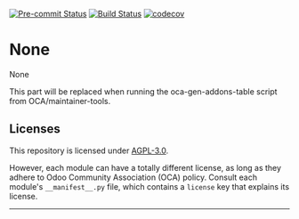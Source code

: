 
<!-- /!\ Non OCA Context : Set here the badge of your runbot / runboat instance. -->
[![Pre-commit Status](https://github.com/qrtl/rco-oca/actions/workflows/pre-commit.yml/badge.svg?branch=16.0)](https://github.com/qrtl/rco-oca/actions/workflows/pre-commit.yml?query=branch%3A16.0)
[![Build Status](https://github.com/qrtl/rco-oca/actions/workflows/test.yml/badge.svg?branch=16.0)](https://github.com/qrtl/rco-oca/actions/workflows/test.yml?query=branch%3A16.0)
[![codecov](https://codecov.io/gh/qrtl/rco-oca/branch/16.0/graph/badge.svg)](https://codecov.io/gh/qrtl/rco-oca)
<!-- /!\ Non OCA Context : Set here the badge of your translation instance. -->

<!-- /!\ do not modify above this line -->

# None

None

<!-- /!\ do not modify below this line -->

<!-- prettier-ignore-start -->

[//]: # (addons)

This part will be replaced when running the oca-gen-addons-table script from OCA/maintainer-tools.

[//]: # (end addons)

<!-- prettier-ignore-end -->

## Licenses

This repository is licensed under [AGPL-3.0](LICENSE).

However, each module can have a totally different license, as long as they adhere to Odoo Community Association (OCA)
policy. Consult each module's `__manifest__.py` file, which contains a `license` key
that explains its license.

----
<!-- /!\ Non OCA Context : Set here the full description of your organization. -->
